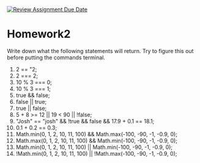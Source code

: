 [![Review Assignment Due Date](https://classroom.github.com/assets/deadline-readme-button-22041afd0340ce965d47ae6ef1cefeee28c7c493a6346c4f15d667ab976d596c.svg)](https://classroom.github.com/a/ZNd9YJdH)
# Homework2
Write down what the following statements will return. Try to figure this out before putting the commands terminal.

1. 2 == "2;
2. 2 === 2;
3. 10 % 3 === 0;
4. 10 % 3 === 1;
5. true && false;
6. false || true;
7. true || false;
8. 5 + 8 >= 12 || 19 < 90 || !false;
9. "Josh" == "josh" && !true && false && 17.9 + 0.1 == 18.1;
10. 0.1 + 0.2 == 0.3;
11. Math.min(0, 1, 2, 10, 11, 100) && Math.max(-100, -90, -1, -0.9, 0);
12. Math.max(0, 1, 2, 10, 11, 100) && Math.min(-100, -90, -1, -0.9, 0);
13. Math.min(0, 1, 2, 10, 11, 100) || Math.min(-100, -90, -1, -0.9, 0);
14. !Math.min(0, 1, 2, 10, 11, 100) || !Math.max(-100, -90, -1, -0.9, 0);
